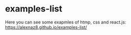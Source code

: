# examples-list
Here you can see some exapmles of htmp, css and react.js:
https://alexnaz8.github.io/examples-list/
